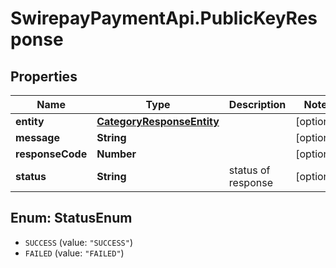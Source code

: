 # SwirepayPaymentApi.PublicKeyResponse

## Properties
Name | Type | Description | Notes
------------ | ------------- | ------------- | -------------
**entity** | [**CategoryResponseEntity**](CategoryResponseEntity.md) |  | [optional] 
**message** | **String** |  | [optional] 
**responseCode** | **Number** |  | [optional] 
**status** | **String** | status of response | [optional] 

<a name="StatusEnum"></a>
## Enum: StatusEnum

* `SUCCESS` (value: `"SUCCESS"`)
* `FAILED` (value: `"FAILED"`)

